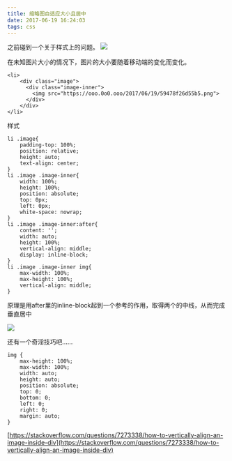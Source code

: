 ```yaml
---
title: 缩略图自适应大小且居中
date: 2017-06-19 16:24:03
tags: css
---
```


之前碰到一个关于样式上的问题。
![](https://ooo.0o0.ooo/2017/06/19/59478ce7ddaa2.png)

在未知图片大小的情况下，图片的大小要随着移动端的变化而变化。
<!-- more -->

```
<li>
	<div class="image">
      <div class="image-inner">
        <img src="https://ooo.0o0.ooo/2017/06/19/59478f26d55b5.png">
      </div>
    </div>
</li>
```

样式 

```
li .image{
	padding-top: 100%;
	position: relative;
	height: auto;
	text-align: center;
}
li .image .image-inner{
	width: 100%;
	height: 100%;
	position: absolute;
	top: 0px;
	left: 0px;
	white-space: nowrap;
}
li .image .image-inner:after{
	content: '';
	width: auto;
	height: 100%;
	vertical-align: middle;
	display: inline-block;
}
li .image .image-inner img{
	max-width: 100%;
	max-height: 100%;
	vertical-align: middle;
}
```

原理是用after里的inline-block起到一个参考的作用，取得两个的中线，从而完成垂直居中

![](https://i.stack.imgur.com/XIFPv.png)

还有一个奇淫技巧吧……

```
img {  
    max-height: 100%;  
    max-width: 100%; 
    width: auto;
    height: auto;
    position: absolute;  
    top: 0;  
    bottom: 0;  
    left: 0;  
    right: 0;  
    margin: auto;
}
```

[https://stackoverflow.com/questions/7273338/how-to-vertically-align-an-image-inside-div](https://stackoverflow.com/questions/7273338/how-to-vertically-align-an-image-inside-div)



